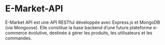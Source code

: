 # E-Market-API
E-Market API est une API RESTful développée avec Express.js et MongoDB (via Mongoose). Elle constitue la base backend d’une future plateforme e-commerce évolutive, destinée à gérer les produits, les utilisateurs et les commandes.
